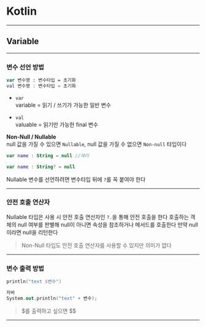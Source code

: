 # Kotlin
---
## Variable
---
### 변수 선언 방법
```kotlin
var 변수명 : 변수타입 = 초기화
val 변수명 : 변수타입 = 초기화
```
- `var`   
variable = 읽기 / 쓰기가 가능한 일반 변수

- `val`    
valuable = 읽기만 가능한 final 변수

**Non-Null / Nullable**   
null 값을 가질 수 있으면 `Nullable`, null 값을 가질 수 없으면 `Non-null` 타입이다
```kotlin
var name : String = null //에러

var name : String? = null
```
Nullable 변수를 선언하려면 변수타입 뒤에 `?`를 꼭 붙여야 한다

---
### 안전 호출 연산자
Nullable 타입은 사용 시 안전 호출 연산자인 `?.`을 통해 안전 호출을 한다
호출하는 객체의 null 여부를 판별해 null이 아니면 속성을 참조하거나 메서드를 호출한다
만약 null이라면 null을 리턴한다

> Non-Null 타입도 안전 호출 연산자를 사용할 수 있지만 의미가 없다
---
### 변수 출력 방법
```kotlin
println("text $변수")

자바
System.out.println("text" + 변수);
```
> $를 출력하고 싶으면 $$
---